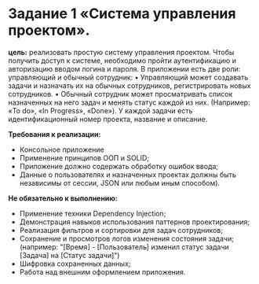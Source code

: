 # Задание 1 «Система управления проектом».
**цель:** реализовать простую систему управления проектом. Чтобы получить доступ к системе, необходимо пройти аутентификацию и авторизацию вводом логина и пароля.
В приложении есть две роли: управляющий и обычный сотрудник:
•	Управляющий может создавать задачи и назначать их на обычных сотрудников, регистрировать новых сотрудников.
•	Обычный сотрудник может просматривать список назначенных на него задач и менять статус каждой из них. (Например: «To do», «In Progress», «Done»).
У каждой задачи есть идентификационный номер проекта, название и описание. 

**Требования к реализации:**
- Консольное приложение
- Применение принципов ООП и SOLID;
- Приложение должно содержать обработку ошибок ввода;
- Данные о пользователях и назначенных проектах должны быть независимы от сессии, JSON или любым иным способом).

**Не обязательно к выполнению:**
- Применение техники Dependency Injection;
- Демонстрация навыков использования паттернов проектирования;
- Реализация фильтров и сортировки для задач сотрудников;
- Сохранение и просмотров логов изменения состояния задачи; (например: "[Время] - [Пользователь] изменил статус задачи [Задача] на [Статус задачи]")
- Шифровка сохраненных данных;
- Работа над внешним оформлением приложения.

